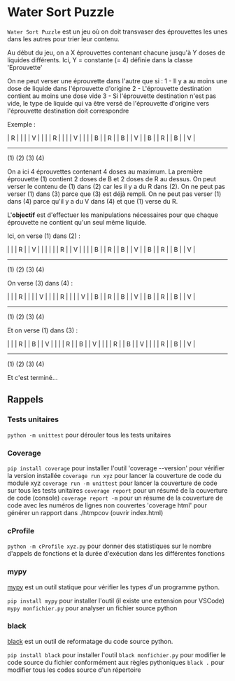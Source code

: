 # Water Sort Puzzle

`Water Sort Puzzle` est un jeu où on doit transvaser des éprouvettes les unes dans les autres pour trier leur
contenu.

Au début du jeu, on a X éprouvettes contenant chacune jusqu'à Y doses de liquides différents.
Ici, Y = constante (= 4) définie dans la classe 'Eprouvette'

On ne peut verser une éprouvette dans l'autre que si :
1 - Il y a au moins une dose de liquide dans l'éprouvette d'origine
2 - L'éprouvette destination contient au moins une dose vide
3 - Si l'éprouvette destination n'est pas vide, le type de liquide qui va être versé de l'éprouvette d'origine
    vers l'éprouvette destination doit correspondre

Exemple :

| R |    |   |    | V |   |   |
| R |    |   |    | V |   |   |
| B |    | R |    | B |   | V |
| B |    | R |    | B |   | V |
-----    -----    -----   -----
 (1)      (2)      (3)     (4)

On a ici 4 éprouvettes contenant 4 doses au maximum.
La première éprouvette (1) contient 2 doses de B et 2 doses de R au dessus.
On peut verser le contenu de (1) dans (2) car les il y a du R dans (2).
On ne peut pas verser (1) dans (3) parce que (3) est déjà rempli.
On ne peut pas verser (1) dans (4) parce qu'il y a du V dans (4) et que (1) verse du R.

L'**objectif** est d'effectuer les manipulations nécessaires pour que chaque éprouvette ne contient qu'un
seul même liquide.

Ici, on verse (1) dans (2) :

|   |    | R |    | V |   |   |
|   |    | R |    | V |   |   |
| B |    | R |    | B |   | V |
| B |    | R |    | B |   | V |
-----    -----    -----   -----
 (1)      (2)      (3)     (4)

 On verse (3) dans (4) :

|   |    | R |    |   |   | V |
|   |    | R |    |   |   | V |
| B |    | R |    | B |   | V |
| B |    | R |    | B |   | V |
-----    -----    -----   -----
 (1)      (2)      (3)     (4)

 Et on verse (1) dans (3) :

|   |    | R |    | B |   | V |
|   |    | R |    | B |   | V |
|   |    | R |    | B |   | V |
|   |    | R |    | B |   | V |
-----    -----    -----   -----
 (1)      (2)      (3)     (4)

 Et c'est terminé...


## Rappels

### Tests unitaires
  `python -m unittest` pour dérouler tous les tests unitaires

### Coverage

  `pip install coverage` pour installer l'outil
  'coverage --version' pour vérifier la version installée
  `coverage run xyz` pour lancer la couverture de code du module xyz
  `coverage run -m unittest` pour lancer la couverture de code sur tous les tests unitaires
  `coverage report` pour un résumé de la couverture de code (console)
  `coverage report -m` pour un résume de la couverture de code avec les numéros de lignes non couvertes
  'coverage html' pour générer un rapport dans ./htmpcov (ouvrir index.html)

### cProfile

 `python -m cProfile xyz.py` pour donner des statistiques sur le nombre d'appels de fonctions et la durée
 d'exécution dans les différentes fonctions

### mypy

[mypy](https://mypy.readthedocs.io/en/latest/index.html) est un outil statique pour vérifier les types d'un
programme python.

`pip install mypy` pour installer l'outil (il existe une extension pour VSCode)
`mypy monfichier.py` pour analyser un fichier source python
 
 ### black

 [black](https://github.com/psf/black) est un outil de reformatage du code source python.

 `pip install black` pour installer l'outil
 `black monfichier.py` pour modifier le code source du fichier conformément aux règles pythoniques
 `black .` pour modifier tous les codes source d'un répertoire
 